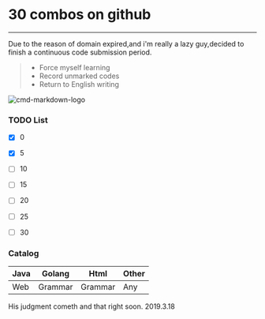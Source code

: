 # 30 combos on github
----
Due to the reason of domain expired,and i'm really a lazy guy,decided to finish a continuous code submission period.
> * Force myself learning
> * Record unmarked codes
> * Return to English writing 

![cmd-markdown-logo](https://timgsa.baidu.com/timg?image&quality=80&size=b9999_10000&sec=1552887054884&di=1eb89f5569f063627a8b40fa905cad61&imgtype=0&src=http%3A%2F%2Fimg4.07net01.com%2Fupload%2Fimages%2F2017%2F07%2F04%2F1262290417220933.png)

### TODO List
- [x] 0 
- [x] 5
- [ ] 10
- [ ] 15
- [ ] 20
- [ ] 25
- [ ] 30


### Catalog
| Java | Golang |Html| Other |
| - | :-: | - | - | 
|Web  |Grammar |Grammar |Any | 

His judgment cometh and that right soon.
2019.3.18
